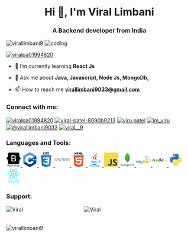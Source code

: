 <h1 align="center">Hi 👋, I'm Viral Limbani</h1>
<h3 align="center">A Backend developer from India</h3>
<img align="right" alt="coding" width="400" scr="https://giphy.com/gifs/dommespace-domme-space-programador-qgQUggAC3Pfv687qPC">

<p align="left"> <img src="https://komarev.com/ghpvc/?username=virallimbani9&label=Profile%20views&color=0e75b6&style=flat" alt="virallimbani9" /> </p>

<p align="left"> <a href="https://twitter.com/viralpa01994820" target="blank"><img src="https://img.shields.io/twitter/follow/viralpa01994820?logo=twitter&style=for-the-badge" alt="viralpa01994820" /></a> </p>

- 🌱 I’m currently learning **React Js**

- 💬 Ask me about **Java, Javascript, Node Js, MongoDb,**

- 📫 How to reach me **virallimbani9033@gmail.com**

<h3 align="left">Connect with me:</h3>
<p align="left">
<a href="https://twitter.com/viralpa01994820" target="blank"><img align="center" src="https://raw.githubusercontent.com/rahuldkjain/github-profile-readme-generator/master/src/images/icons/Social/twitter.svg" alt="viralpa01994820" height="30" width="40" /></a>
<a href="https://linkedin.com/in/viral-patel-8090b9213" target="blank"><img align="center" src="https://raw.githubusercontent.com/rahuldkjain/github-profile-readme-generator/master/src/images/icons/Social/linked-in-alt.svg" alt="viral-patel-8090b9213" height="30" width="40" /></a>
<a href="https://fb.com/viru patel" target="blank"><img align="center" src="https://raw.githubusercontent.com/rahuldkjain/github-profile-readme-generator/master/src/images/icons/Social/facebook.svg" alt="viru patel" height="30" width="40" /></a>
<a href="https://instagram.com/im_viru" target="blank"><img align="center" src="https://raw.githubusercontent.com/rahuldkjain/github-profile-readme-generator/master/src/images/icons/Social/instagram.svg" alt="im_viru" height="30" width="40" /></a>
<a href="https://www.hackerrank.com/@virallimbani9033" target="blank"><img align="center" src="https://raw.githubusercontent.com/rahuldkjain/github-profile-readme-generator/master/src/images/icons/Social/hackerrank.svg" alt="@virallimbani9033" height="30" width="40" /></a>
<a href="https://www.leetcode.com/viral__9" target="blank"><img align="center" src="https://raw.githubusercontent.com/rahuldkjain/github-profile-readme-generator/master/src/images/icons/Social/leet-code.svg" alt="viral__9" height="30" width="40" /></a>
</p>

<h3 align="left">Languages and Tools:</h3>
<p align="left"> <a href="https://getbootstrap.com" target="_blank" rel="noreferrer"> <img src="https://raw.githubusercontent.com/devicons/devicon/master/icons/bootstrap/bootstrap-plain-wordmark.svg" alt="bootstrap" width="40" height="40"/> </a> <a href="https://www.w3schools.com/cpp/" target="_blank" rel="noreferrer"> <img src="https://raw.githubusercontent.com/devicons/devicon/master/icons/cplusplus/cplusplus-original.svg" alt="cplusplus" width="40" height="40"/> </a> <a href="https://www.w3schools.com/css/" target="_blank" rel="noreferrer"> <img src="https://raw.githubusercontent.com/devicons/devicon/master/icons/css3/css3-original-wordmark.svg" alt="css3" width="40" height="40"/> </a> <a href="https://expressjs.com" target="_blank" rel="noreferrer"> <img src="https://raw.githubusercontent.com/devicons/devicon/master/icons/express/express-original-wordmark.svg" alt="express" width="40" height="40"/> </a> <a href="https://www.w3.org/html/" target="_blank" rel="noreferrer"> <img src="https://raw.githubusercontent.com/devicons/devicon/master/icons/html5/html5-original-wordmark.svg" alt="html5" width="40" height="40"/> </a> <a href="https://www.java.com" target="_blank" rel="noreferrer"> <img src="https://raw.githubusercontent.com/devicons/devicon/master/icons/java/java-original.svg" alt="java" width="40" height="40"/> </a> <a href="https://developer.mozilla.org/en-US/docs/Web/JavaScript" target="_blank" rel="noreferrer"> <img src="https://raw.githubusercontent.com/devicons/devicon/master/icons/javascript/javascript-original.svg" alt="javascript" width="40" height="40"/> </a> <a href="https://www.mongodb.com/" target="_blank" rel="noreferrer"> <img src="https://raw.githubusercontent.com/devicons/devicon/master/icons/mongodb/mongodb-original-wordmark.svg" alt="mongodb" width="40" height="40"/> </a> <a href="https://www.mysql.com/" target="_blank" rel="noreferrer"> <img src="https://raw.githubusercontent.com/devicons/devicon/master/icons/mysql/mysql-original-wordmark.svg" alt="mysql" width="40" height="40"/> </a> <a href="https://nodejs.org" target="_blank" rel="noreferrer"> <img src="https://raw.githubusercontent.com/devicons/devicon/master/icons/nodejs/nodejs-original-wordmark.svg" alt="nodejs" width="40" height="40"/> </a> <a href="https://www.python.org" target="_blank" rel="noreferrer"> <img src="https://raw.githubusercontent.com/devicons/devicon/master/icons/python/python-original.svg" alt="python" width="40" height="40"/> </a> <a href="https://reactjs.org/" target="_blank" rel="noreferrer"> <img src="https://raw.githubusercontent.com/devicons/devicon/master/icons/react/react-original-wordmark.svg" alt="react" width="40" height="40"/> </a> </p>

<h3 align="left">Support:</h3>
<p><a href="https://www.buymeacoffee.com/Viral"> <img align="left" src="https://cdn.buymeacoffee.com/buttons/v2/default-yellow.png" height="50" width="210" alt="Viral" /></a><a href="https://ko-fi.com/Viral"> <img align="left" src="https://cdn.ko-fi.com/cdn/kofi3.png?v=3" height="50" width="210" alt="Viral" /></a></p><br><br>

<p><img align="left" src="https://github-readme-stats.vercel.app/api/top-langs?username=virallimbani9&show_icons=true&locale=en&layout=compact" alt="virallimbani9" /></p>
